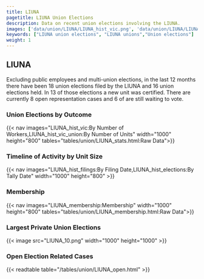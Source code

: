 ```yaml
---
title: LIUNA
pagetitle: LIUNA Union Elections
description: Data on recent union elections involving the LIUNA.
images: ['data/union/LIUNA/LIUNA_hist_vic.png', 'data/union/LIUNA/LIUNA_hist_size.png', 'data/union/LIUNA/LIUNA_10.png']
keywords: ["LIUNA union elections", "LIUNA unions","Union elections"]
weight: 1
---
```

##  LIUNA

Excluding public employees and multi-union elections, in the last 12 months there have been 18 union elections filed by the LIUNA and 16 union elections held. In 13 of those elections a new unit was certified. There are currently 8 open representation cases and 6 of are still waiting to vote.

### Union Elections by Outcome
{{< nav images="LIUNA_hist_vic:By Number of Workers,LIUNA_hist_vic_union:By Number of Units" width="1000" height="800" tables="tables/union/LIUNA_stats.html:Raw Data">}}

### Timeline of Activity by Unit Size
{{< nav images="LIUNA_hist_filings:By Filing Date,LIUNA_hist_elections:By Tally Date" width="1000" height="800" >}}

### Membership
{{< nav images="LIUNA_membership:Membership" width="1000" height="800" tables="tables/union/LIUNA_membership.html:Raw Data">}}

### Largest Private Union Elections
{{< image src="LIUNA_10.png" width="1000" height="1000"  >}}

### Open Election Related Cases
{{< readtable table="/tables/union/LIUNA_open.html" >}}


